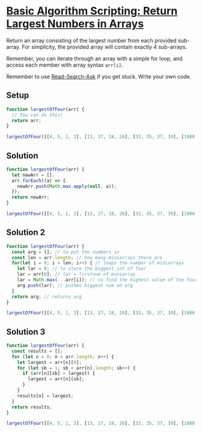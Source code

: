 # [Basic Algorithm Scripting: Return Largest Numbers in Arrays](https://learn.freecodecamp.org/javascript-algorithms-and-data-structures/basic-algorithm-scripting/return-largest-numbers-in-arrays)

Return an array consisting of the largest number from each provided sub-array. For simplicity, the provided array will contain exactly 4 sub-arrays.

Remember, you can iterate through an array with a simple for loop, and access each member with array syntax `arr[i]`.

Remember to use [Read-Search-Ask](http://forum.freecodecamp.org/t/how-to-get-help-when-you-are-stuck/19514) if you get stuck. Write your own code.

## Setup
```js
function largestOfFour(arr) {
  // You can do this!
  return arr;
}

largestOfFour([[4, 5, 1, 3], [13, 27, 18, 26], [32, 35, 37, 39], [1000, 1001, 857, 1]]);
```

## Solution
```js
function largestOfFour(arr) {
  let newArr = [];
  arr.forEach((a) => {
    newArr.push(Math.max.apply(null, a));
  });
  return newArr;
}

largestOfFour([[4, 5, 1, 3], [13, 27, 18, 26], [32, 35, 37, 39], [1000, 1001, 857, 1]]); // (4) [5, 27, 39, 1001]
```

## Solution 2
```js
function largestOfFour(arr) {
  const arg = []; // to put the numbers in
  const len = arr.length; // how many miniarrays there are
  for(let i = 0; i < len; i++) { // loops the number of miniarrays
    let lar = 0; // to store the biggest int of four
    lar = arr[0]; // lar = firstnum of miniarray
    lar = Math.max(...arr[i]); // to find the highest value of the four
    arg.push(lar); // pushes biggest num on arg
  }
  return arg; // returns arg
}

largestOfFour([[4, 5, 1, 3], [13, 27, 18, 26], [32, 35, 37, 39], [1000, 1001, 857, 1]]); // (4) [5, 27, 39, 1001]
```

## Solution 3
```js
function largestOfFour(arr) {
  const results = [];
  for (let n = 0; n < arr.length; n++) {
    let largest = arr[n][0];
    for (let sb = 1; sb < arr[n].length; sb++) {
      if (arr[n][sb] > largest) {
        largest = arr[n][sb];
      }
    }
    results[n] = largest;
  }
  return results;
}

largestOfFour([[4, 5, 1, 3], [13, 27, 18, 26], [32, 35, 37, 39], [1000, 1001, 857, 1]]); // (4) [5, 27, 39, 1001]
```
